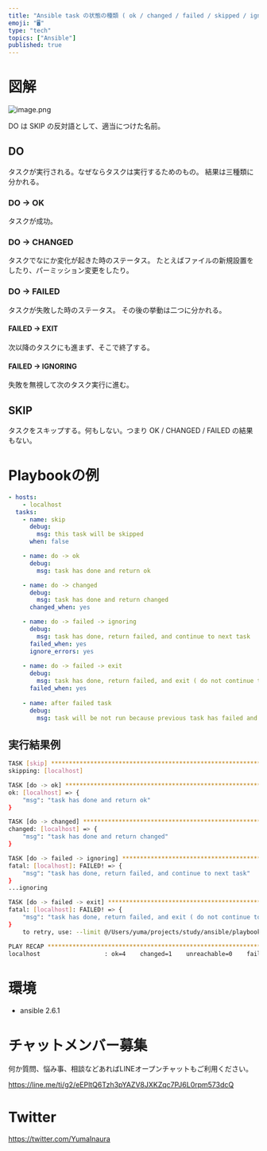 ```yaml
---
title: "Ansible task の状態の種類 ( ok / changed / failed / skipped / ignoring )"
emoji: "🖥"
type: "tech"
topics: ["Ansible"]
published: true
---
```



# 図解


![image.png](https://qiita-image-store.s3.amazonaws.com/0/89618/941d1a3a-9230-5e66-149d-b3321a16dbfc.png)

DO は SKIP の反対語として、適当につけた名前。


## DO

タスクが実行される。なぜならタスクは実行するためのもの。
結果は三種類に分かれる。

### DO -> OK

タスクが成功。

### DO -> CHANGED

タスクでなにか変化が起きた時のステータス。
たとえばファイルの新規設置をしたり、パーミッション変更をしたり。

### DO -> FAILED

タスクが失敗した時のステータス。
その後の挙動は二つに分かれる。

#### FAILED -> EXIT

次以降のタスクにも進まず、そこで終了する。

#### FAILED -> IGNORING

失敗を無視して次のタスク実行に進む。

## SKIP

タスクをスキップする。何もしない。つまり OK / CHANGED / FAILED の結果もない。

# Playbookの例

```yaml
- hosts:
    - localhost
  tasks:
    - name: skip
      debug:
        msg: this task will be skipped
      when: false

    - name: do -> ok
      debug:
        msg: task has done and return ok

    - name: do -> changed
      debug:
        msg: task has done and return changed
      changed_when: yes

    - name: do -> failed -> ignoring
      debug:
        msg: task has done, return failed, and continue to next task
      failed_when: yes
      ignore_errors: yes
 
    - name: do -> failed -> exit
      debug:
        msg: task has done, return failed, and exit ( do not continue to next task )
      failed_when: yes
 
    - name: after failed task
      debug:
        msg: task will be not run because previous task has failed and exit
```

## 実行結果例

```bash
TASK [skip] **************************************************************************************************************************************
skipping: [localhost]

TASK [do -> ok] **********************************************************************************************************************************
ok: [localhost] => {
    "msg": "task has done and return ok"
}

TASK [do -> changed] *****************************************************************************************************************************
changed: [localhost] => {
    "msg": "task has done and return changed"
}

TASK [do -> failed -> ignoring] ******************************************************************************************************************
fatal: [localhost]: FAILED! => {
    "msg": "task has done, return failed, and continue to next task"
}
...ignoring

TASK [do -> failed -> exit] **********************************************************************************************************************
fatal: [localhost]: FAILED! => {
    "msg": "task has done, return failed, and exit ( do not continue to next task )"
}
	to retry, use: --limit @/Users/yuma/projects/study/ansible/playbooks/task_state.retry

PLAY RECAP ***************************************************************************************************************************************
localhost                  : ok=4    changed=1    unreachable=0    failed=1   
```


# 環境

- ansible 2.6.1








<!-- Update From Qiita API -->

# チャットメンバー募集


何か質問、悩み事、相談などあればLINEオープンチャットもご利用ください。

https://line.me/ti/g2/eEPltQ6Tzh3pYAZV8JXKZqc7PJ6L0rpm573dcQ





# Twitter


https://twitter.com/YumaInaura


<!-- Update From Qiita API -->


